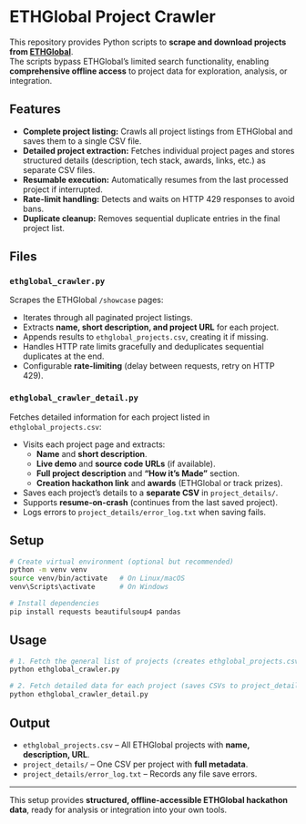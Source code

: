 # ETHGlobal Project Crawler

This repository provides Python scripts to **scrape and download projects from [ETHGlobal](https://ethglobal.com/)**.  
The scripts bypass ETHGlobal’s limited search functionality, enabling **comprehensive offline access** to project data for exploration, analysis, or integration.

## Features

- **Complete project listing:** Crawls all project listings from ETHGlobal and saves them to a single CSV file.  
- **Detailed project extraction:** Fetches individual project pages and stores structured details (description, tech stack, awards, links, etc.) as separate CSV files.  
- **Resumable execution:** Automatically resumes from the last processed project if interrupted.  
- **Rate-limit handling:** Detects and waits on HTTP 429 responses to avoid bans.  
- **Duplicate cleanup:** Removes sequential duplicate entries in the final project list.  

## Files

### `ethglobal_crawler.py`
Scrapes the ETHGlobal `/showcase` pages:

- Iterates through all paginated project listings.  
- Extracts **name, short description, and project URL** for each project.  
- Appends results to `ethglobal_projects.csv`, creating it if missing.  
- Handles HTTP rate limits gracefully and deduplicates sequential duplicates at the end.  
- Configurable **rate-limiting** (delay between requests, retry on HTTP 429).  

### `ethglobal_crawler_detail.py`
Fetches detailed information for each project listed in `ethglobal_projects.csv`:

- Visits each project page and extracts:
  - **Name** and **short description**.  
  - **Live demo** and **source code URLs** (if available).  
  - **Full project description** and **“How it’s Made”** section.  
  - **Creation hackathon link** and **awards** (ETHGlobal or track prizes).  
- Saves each project’s details to a **separate CSV** in `project_details/`.  
- Supports **resume-on-crash** (continues from the last saved project).  
- Logs errors to `project_details/error_log.txt` when saving fails.  

## Setup

```bash
# Create virtual environment (optional but recommended)
python -m venv venv
source venv/bin/activate   # On Linux/macOS
venv\Scripts\activate      # On Windows

# Install dependencies
pip install requests beautifulsoup4 pandas
```

## Usage

```bash
# 1. Fetch the general list of projects (creates ethglobal_projects.csv)
python ethglobal_crawler.py

# 2. Fetch detailed data for each project (saves CSVs to project_details/)
python ethglobal_crawler_detail.py
```

## Output

- `ethglobal_projects.csv` – All ETHGlobal projects with **name, description, URL**.  
- `project_details/` – One CSV per project with **full metadata**.  
- `project_details/error_log.txt` – Records any file save errors.  

---

This setup provides **structured, offline-accessible ETHGlobal hackathon data**, ready for analysis or integration into your own tools.
